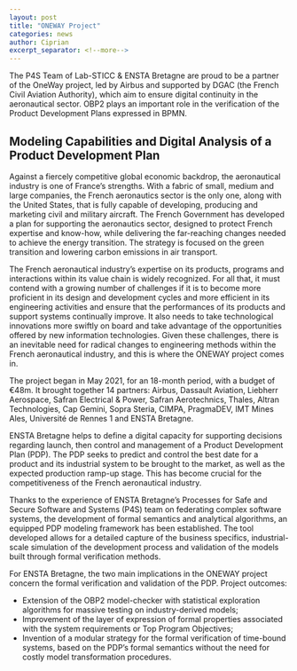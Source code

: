 ```yaml
---
layout: post
title: "ONEWAY Project"
categories: news
author: Ciprian
excerpt_separator: <!--more-->
---
```


The P4S Team of Lab-STICC & ENSTA Bretagne are proud to be a partner of the OneWay project, led by Airbus and supported by DGAC (the French Civil Aviation Authority), which aim to ensure digital continuity in the aeronautical sector. OBP2 plays an important role in the verification of the Product Development Plans expressed in BPMN.

<!--more-->

## Modeling Capabilities and Digital Analysis of a Product Development Plan

Against a fiercely competitive global economic backdrop, the aeronautical industry is one of France’s strengths. With a fabric of small, medium and large companies, the French aeronautics sector is the only one, along with the United States, that is fully capable of developing, producing and marketing civil and military aircraft. The French Government has developed a plan for supporting the aeronautics sector, designed to protect French expertise and know-how, while delivering the far-reaching changes needed to achieve the energy transition. The strategy is focused on the green transition and lowering carbon emissions in air transport.

The French aeronautical industry’s expertise on its products, programs and interactions within its value chain is widely recognized. For all that, it must contend with a growing number of challenges if it is to become more proficient in its design and development cycles and more efficient in its engineering activities and ensure that the performances of its products and support systems continually improve. It also needs to take technological innovations more swiftly on board and take advantage of the opportunities offered by new information technologies. Given these challenges, there is an inevitable need for radical changes to engineering methods within the French aeronautical industry, and this is where the ONEWAY project comes in.

The project began in May 2021, for an 18-month period, with a budget of €48m. It brought together 14 partners: Airbus, Dassault Aviation, Liebherr Aerospace, Safran Electrical & Power, Safran Aerotechnics, Thales, Altran Technologies, Cap Gemini, Sopra Steria, CIMPA, PragmaDEV, IMT Mines Ales, Université de Rennes 1 and ENSTA Bretagne.

ENSTA Bretagne helps to define a digital capacity for supporting decisions regarding launch, then control and management of a Product Development Plan (PDP). The PDP seeks to predict and control the best date for a product and its industrial system to be brought to the market, as well as the expected production ramp-up stage. This has become crucial for the competitiveness of the French aeronautical industry.

Thanks to the experience of ENSTA Bretagne’s Processes for Safe and Secure Software and Systems (P4S) team on federating complex software systems, the development of formal semantics and analytical algorithms, an equipped PDP modeling framework has been established. The tool developed allows for a detailed capture of the business specifics, industrial-scale simulation of the development process and validation of the models built through formal verification methods. 

For ENSTA Bretagne, the two main implications in the ONEWAY project concern the formal verification and validation of the PDP. Project outcomes:

- Extension of the OBP2 model-checker with statistical exploration algorithms for massive testing on industry-derived models;
- Improvement of the layer of expression of formal properties associated with the system requirements or Top Program Objectives;
- Invention of a modular strategy for the formal verification of time-bound systems, based on the PDP’s formal semantics without the need for costly model transformation procedures.
